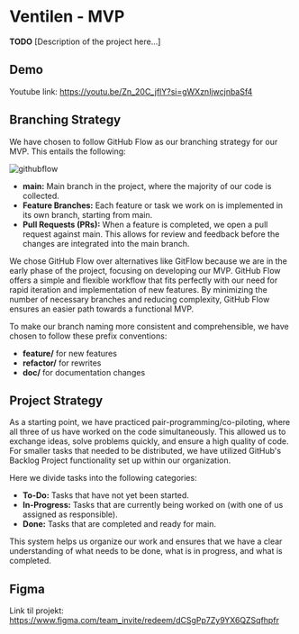 # Ventilen - MVP

**TODO** [Description of the project here...]

## Demo

Youtube link: https://youtu.be/Zn_20C_jflY?si=gWXznIjwcjnbaSf4

## Branching Strategy

We have chosen to follow GitHub Flow as our branching strategy for our MVP. This entails the following:

![githubflow](https://github.com/ITA23-Group4/ventilen/assets/88247953/c902802c-fb7b-482b-ad5a-356a80428618)

- **main:** Main branch in the project, where the majority of our code is collected.
- **Feature Branches:** Each feature or task we work on is implemented in its own branch, starting from main.
- **Pull Requests (PRs):** When a feature is completed, we open a pull request against main. This allows for review and feedback before the changes are integrated into the main branch.

We chose GitHub Flow over alternatives like GitFlow because we are in the early phase of the project, focusing on developing our MVP. GitHub Flow offers a simple and flexible workflow that fits perfectly with our need for rapid iteration and implementation of new features. By minimizing the number of necessary branches and reducing complexity, GitHub Flow ensures an easier path towards a functional MVP.

To make our branch naming more consistent and comprehensible, we have chosen to follow these prefix conventions:

- **feature/** for new features
- **refactor/** for rewrites
- **doc/** for documentation changes

## Project Strategy

As a starting point, we have practiced pair-programming/co-piloting, where all three of us have worked on the code simultaneously. This allowed us to exchange ideas, solve problems quickly, and ensure a high quality of code. For smaller tasks that needed to be distributed, we have utilized GitHub's Backlog Project functionality set up within our organization.

Here we divide tasks into the following categories:

- **To-Do:** Tasks that have not yet been started.
- **In-Progress:** Tasks that are currently being worked on (with one of us assigned as responsible).
- **Done:** Tasks that are completed and ready for main.

This system helps us organize our work and ensures that we have a clear understanding of what needs to be done, what is in progress, and what is completed.

## Figma
Link til projekt: https://www.figma.com/team_invite/redeem/dCSgPp7Zy9YX6QZSqfhpfr
